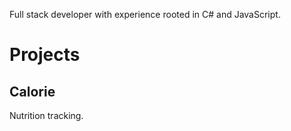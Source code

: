 
Full stack developer with experience rooted in C# and JavaScript.

<!-- <img src="https://github-readme-stats.vercel.app/api?username=aleHansson&show_icons=true&text_bold=false&title_color=118C4F&icon_color=118C4F" /> -->

# Projects

## Calorie

Nutrition tracking.

<!--
**aleHansson/aleHansson** is a ✨ _special_ ✨ repository because its `README.md` (this file) appears on your GitHub profile.

Here are some ideas to get you started:

- 🔭 I’m currently working on ...
- 🌱 I’m currently learning ...
- 👯 I’m looking to collaborate on ...
- 🤔 I’m looking for help with ...
- 💬 Ask me about ...
- 📫 How to reach me: ...
- 😄 Pronouns: ...
- ⚡ Fun fact: ...
-->
